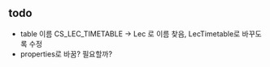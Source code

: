 ﻿## todo
- table 이름 CS_LEC_TIMETABLE -> Lec 로 이름 찾음, LecTimetable로 바꾸도록 수정 
- properties로 바꿈? 필요할까?
